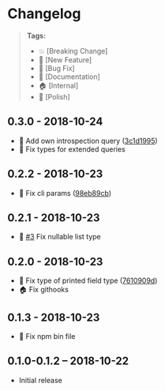 # Changelog

> **Tags:**
> - :boom:       [Breaking Change]
> - :rocket:     [New Feature]
> - :bug:        [Bug Fix]
> - :memo:       [Documentation]
> - :house:      [Internal]
> - :nail_care:  [Polish]


## 0.3.0 - 2018-10-24

- :rocket: Add own introspection query ([3c1d1995](https://github.com/Coobaha/graphql-to-reason/commit/3c1d1995))
- :bug: Fix types for extended queries

## 0.2.2 - 2018-10-23

- :bug: Fix cli params ([98eb89cb](https://github.com/Coobaha/graphql-to-reason/commit/98eb89cb))

## 0.2.1 - 2018-10-23

- :bug: [#3](https://github.com/Coobaha/graphql-to-reason/issues/3) Fix nullable list type

## 0.2.0 - 2018-10-23

- :bug: Fix type of printed field type ([7610909d](https://github.com/Coobaha/graphql-to-reason/commit/7610909d3cd289e7597750e6c3f44b97b4b9f903))
- :house: Fix githooks

## 0.1.3 - 2018-10-23

- :bug: Fix npm bin file

## 0.1.0-0.1.2 – 2018-10-22

* Initial release
